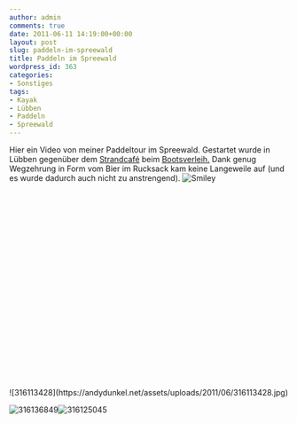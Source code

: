 ```yaml
---
author: admin
comments: true
date: 2011-06-11 14:19:00+00:00
layout: post
slug: paddeln-im-spreewald
title: Paddeln im Spreewald
wordpress_id: 363
categories:
- Sonstiges
tags:
- Kayak
- Lübben
- Paddeln
- Spreewald
---
```


Hier ein Video von meiner Paddeltour im Spreewald. Gestartet wurde in Lübben gegenüber dem [Strandcafé](http://www.strandcafe-luebben.de/default.aspx) beim [Bootsverleih.](http://www.spreewald-bootsverleih.de/) Dank genug Wegzehrung in Form vom Bier im Rucksack kam keine Langeweile auf (und es wurde dadurch auch nicht zu anstrengend). ![Smiley](https://andydunkel.net/assets/uploads/2011/06/wlEmoticon-smile1.png)

<div style="padding-bottom: 0px; margin: 0px; padding-left: 0px; padding-right: 0px; display: inline; float: none; padding-top: 0px" id="scid:5737277B-5D6D-4f48-ABFC-DD9C333F4C5D:87073585-3920-455d-b37a-2e74841dc38c" class="wlWriterEditableSmartContent"><div><object width="636" height="356"><param name="movie" value="http://www.youtube.com/v/TnTEm0CXvcI?hl=en&amp;hd=1"></param><embed src="http://www.youtube.com/v/TnTEm0CXvcI?hl=en&amp;hd=1" type="application/x-shockwave-flash" width="636" height="356"></embed></object></div></div>


<!-- more -->![316113428](https://andydunkel.net/assets/uploads/2011/06/316113428.jpg)

![316136849](https://andydunkel.net/assets/uploads/2011/06/316136849.jpg)![316125045](https://andydunkel.net/assets/uploads/2011/06/316125045.jpg)
